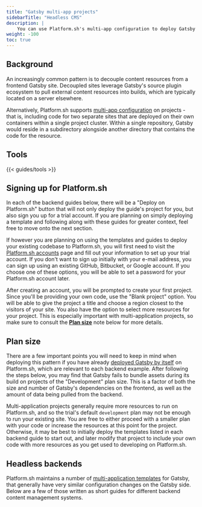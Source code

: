 ```yaml
---
title: "Gatsby multi-app projects"
sidebarTitle: "Headless CMS"
description: |
    You can use Platform.sh's multi-app configuration to deploy Gatsby alongside a backend CMS, pulling content into Gatsby during builds.
weight: -100
toc: true
---
```


## Background

An increasingly common pattern is to decouple content resources from a frontend Gatsby site. Decoupled sites leverage Gatsby's source plugin ecosystem to pull external content resources into builds, which are typically located on a server elsewhere. 

Alternatively, Platform.sh supports [multi-app configuration](/configuration/app/multi-app.md) on projects - that is, including code for two separate sites that are deployed on their own containers within a single project cluster. Within a single repository, Gatsby would reside in a subdirectory alongside another directory that contains the code for the resource.

## Tools

{{< guides/tools >}}

## Signing up for Platform.sh

In each of the backend guides below, there will be a "Deploy on Platform.sh" button that will not only deploy the guide's project for you, but also sign you up for a trial account. If you are planning on simply deploying a template and following along with these guides for greater context, feel free to move onto the next section. 

If however you are planning on using the templates and guides to deploy your existing codebase to Platform.sh, you will first need to visit the [Platform.sh accounts](https://accounts.platform.sh/platform/trial/general/setup) page and fill out your information to set up your trial account. If you don't want to sign up initially with your e-mail address, you can sign up using an existing GitHub, Bitbucket, or Google account. If you choose one of these options, you will be able to set a password for your Platform.sh account later.

After creating an account, you will be prompted to create your first project. Since you'll be providing your own code, use the "Blank project" option. You will be able to give the project a title and choose a region closest to the visitors of your site. You also have the option to select more resources for your project. This is especially important with multi-application projects, so make sure to consult the [**Plan size**](#plan-size) note below for more details.

## Plan size

There are a few important points you will need to keep in mind when deploying this pattern if you have already [deployed Gatsby by itself](/guides/gatsby/deploy/_index.md) on Platform.sh, which are relevant to each backend example. After following the steps below, you may find that Gatsby fails to bundle assets during its build on projects of the "Development" plan size. This is a factor of both the size and number of Gatsby's dependencies on the frontend, as well as the amount of data being pulled from the backend. 

Multi-application projects generally require more resources to run on Platform.sh, and so the trial's default `development` plan may not be enough to run your existing site. You are free to either proceed with a smaller plan with your code or increase the resources at this point for the project. Otherwise, it may be best to initially deploy the templates listed in each backend guide to start out, and later modify that project to include your own code with more resources as you get used to developing on Platform.sh.

## Headless backends

Platform.sh maintains a number of [multi-application templates](https://github.com/platformsh-templates/?q=gatsby&type=&language=) for Gatsby, that generally have very similar configuration changes on the Gatsby side. Below are a few of those written as short guides for different backend content management systems.
